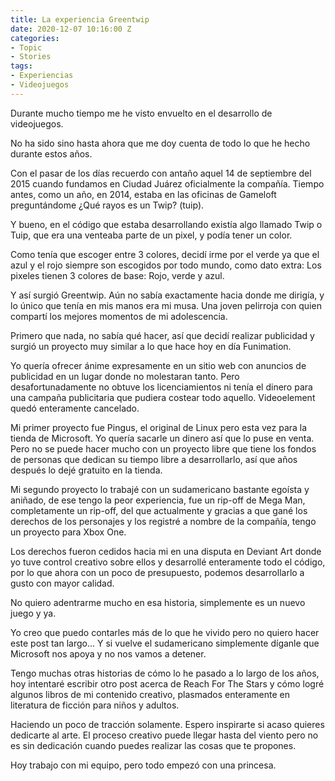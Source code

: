 ```yaml
---
title: La experiencia Greentwip
date: 2020-12-07 10:16:00 Z
categories:
- Topic
- Stories
tags:
- Experiencias
- Videojuegos
---
```


Durante mucho tiempo me he visto envuelto en el desarrollo de videojuegos. 

No ha sido sino hasta ahora que me doy cuenta de todo lo que he hecho durante estos años.

Con el pasar de los días recuerdo con antaño aquel 14 de septiembre del 2015 cuando fundamos en Ciudad Juárez oficialmente la compañía. Tiempo antes, como un año, en 2014, estaba en las oficinas de Gameloft preguntándome ¿Qué rayos es un Twip? (tuip). 

Y bueno, en el código que estaba desarrollando existía algo llamado Twip o Tuip, que era una venteaba parte de un pixel, y podía tener un color. 

Como tenía que escoger entre 3 colores, decidí irme por el verde ya que el azul y el rojo siempre son escogidos por todo mundo, como dato extra: Los pixeles tienen 3 colores de base: Rojo, verde y azul.

Y así surgió Greentwip. Aún no sabía exactamente hacia donde me dirigía, y lo único que tenía en mis manos era mi musa. Una joven pelirroja con quien compartí los mejores momentos de mi adolescencia.

Primero que nada, no sabía qué hacer, así que decidí realizar publicidad y surgió un proyecto muy similar a lo que hace hoy en día Funimation. 

Yo quería ofrecer ánime expresamente en un sitio web con anuncios de publicidad en un lugar donde no molestaran tanto. Pero desafortunadamente no obtuve los licenciamientos ni tenía el dinero para una campaña publicitaria que pudiera costear todo aquello. Videoelement quedó enteramente cancelado.

Mi primer proyecto fue Pingus, el original de Linux pero esta vez para la tienda de Microsoft. Yo quería sacarle un dinero así que lo puse en venta. Pero no se puede hacer mucho con un proyecto libre que tiene los fondos de personas que dedican su tiempo libre a desarrollarlo, así que años después lo dejé gratuito en la tienda. 

Mi segundo proyecto lo trabajé con un sudamericano bastante egoísta y aniñado, de ese tengo la peor experiencia, fue un rip-off de Mega Man, completamente un rip-off, del que actualmente y gracias a que gané los derechos de los personajes y los registré a nombre de la compañía, tengo un proyecto para Xbox One. 

Los derechos fueron cedidos hacia mi en una disputa en Deviant Art donde yo tuve control creativo sobre ellos y desarrollé enteramente todo el código, por lo que ahora con un poco de presupuesto, podemos desarrollarlo a gusto con mayor calidad.

No quiero adentrarme mucho en esa historia, simplemente es un nuevo juego y ya. 

Yo creo que puedo contarles más de lo que he vivido pero no quiero hacer este post tan largo... Y si vuelve el sudamericano simplemente díganle que Microsoft nos apoya y no nos vamos a detener. 

Tengo muchas otras historias de cómo lo he pasado a lo largo de los años, hoy intentaré escribir otro post acerca de Reach For The Stars y cómo logré algunos libros de mi contenido creativo, plasmados enteramente en literatura de ficción para niños y adultos.

Haciendo un poco de tracción solamente. Espero inspirarte si acaso quieres dedicarte al arte. El proceso creativo puede llegar hasta del viento pero no es sin dedicación cuando puedes realizar las cosas que te propones.

Hoy trabajo con mi equipo, pero todo empezó con una princesa.